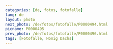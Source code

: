 ```yaml
---
categories: [de, fotos, fotofalle]
lang: de
layout: photo
next_photo: /de/fotos/fotofalle/P0000494.html
picname: P0000495
prev_photo: /de/fotos/fotofalle/P0000496.html
tags: [Fotofalle, Honig Dachs]
---
```

